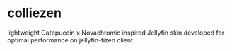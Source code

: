 # colliezen
lightweight Catppuccin x Novachromic inspired Jellyfin skin developed for optimal performance on jellyfin-tizen client
